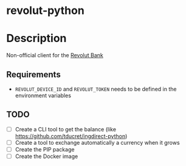 # revolut-python

# Description

Non-official client for the [Revolut Bank](https://www.revolut.com/)

## Requirements

- `REVOLUT_DEVICE_ID` and `REVOLUT_TOKEN` needs to be defined in the environment variables

## TODO

- [ ] Create a CLI tool to get the balance (like https://github.com/tducret/ingdirect-python)
- [ ] Create a tool to exchange automatically a currency when it grows
- [ ] Create the PIP package
- [ ] Create the Docker image